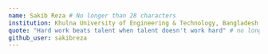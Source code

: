 ```yaml
---
name: Sakib Reza # No longer than 28 characters
institution: Khulna University of Engineering & Technology, Bangladesh # no longer than 58 characters
quote: "Hard work beats talent when talent doesn't work hard" # no longer than 100 characters, avoid using quotes(") to guarantee the format remains the same.
github_user: sakibreza
---
```

